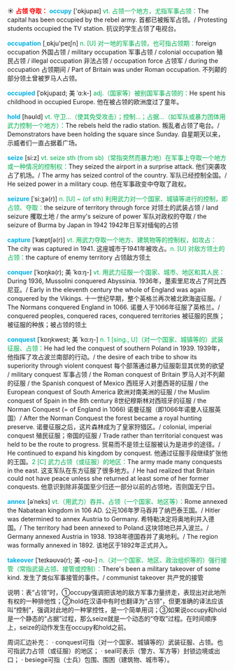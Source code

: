 ☀ <font color="red">**占领 夺取：**</font>
<font color="sky blue">**occupy**</font> ['ɒkjupaɪ] 
<font color="#00b050">vt. 占领一个地方，尤指军事占领：</font>The capital has been occupied by the rebel army. 首都已被叛军占领。/ Protesting students occupied the TV station. 抗议的学生占领了电视台。

<font color="sky blue">**occupation**</font> [͵ɒkju'peɪʃn] 
<font color="#00b050">n. [U] 对一地的军事占领，也可指占领期：</font>foreign occupation 外国占领 / military occupation 军事占领 / colonial occupation 殖民占领 / illegal occupation 非法占领 / occupation force 占领军 / during the occupation 占领期间 / Part of Britain was under Roman occupation. 不列颠的部分领土曾被罗马人占领。
           
<font color="sky blue">**occupied**</font> [ˈɒkjupaɪd; 美 ˈɑ:k-]
<font color="#00b050">adj.（国家等）被别国军事占领的：</font>He spent his childhood in occupied Europe. 他在被占领的欧洲度过了童年。

<font color="sky blue">**hold**</font> [həʊld] 
<font color="#00b050">vt. 守卫…（使其免受攻击）；控制…；占据…（如军队或暴力团体用武力控制一个地方）：</font>The rebels held the radio station. 叛乱者占领了电台。/ Demonstrators have been holding the square since Sunday. 自星期天以来，示威者们一直占据着广场。

<font color="sky blue">**seize**</font> [si:z] 
<font color="#00b050">vt. seize sth (from sb)（常指突然而暴力地）在军事上夺取一个地方或一种情况的控制权：</font>They seized the airport in a surprise attack. 他们突袭攻占了机场。/ The army has seized control of the country. 军队已经控制全国。/ He seized power in a military coup. 他在军事政变中夺取了政权。
           
<font color="sky blue">**seizure**</font> [ˈsi:ʒə(r)]
<font color="#00b050">n. [U] ~ (of sth) 利用武力对一个国家、城镇等进行的控制，即占领、夺取：</font>the seizure of territory through force 对领土的武装占领 / land seizure 攫取土地 / the army's seizure of power 军队对政权的夺取 / the seizure of Burma by Japan in 1942 1942年日军对缅甸的占领           

<font color="sky blue">**capture**</font> [ˈkæptʃə(r)]
<font color="#00b050">vt. 用武力夺取一个地方、建筑物等的控制权，如攻占：</font>The city was captured in 1941. 这座城市于1941年被攻占。<font color="#00b050">n. [U] 对敌方领土的占领：</font>the capture of enemy territory 占领敌方领土
           
<font color="sky blue">**conquer**</font> [ˈkɒŋkə(r); 美 ˈkɑ:ŋ-] 
<font color="#00b050">vt. 用武力征服一个国家、城市、地区和其人民：</font>During 1936, Mussolini conquered Abyssinia. 1936年，墨索里尼攻占了阿比西尼亚。/ Early in the eleventh century the whole of England was again conquered by the Vikings. 十一世纪早期，整个英格兰再次被北欧海盗征服。/ The Normans conquered England in 1066. 诺曼人于1066年征服了英格兰。/ conquered peoples, conquered races, conquered territories 被征服的民族；被征服的种族；被占领的领土

<font color="sky blue">**conquest**</font> [ˈkɒŋkwest; 美 ˈkɑ:ŋ-]
<font color="#00b050">n. 1 [sing., U]（对一个国家、城镇等的）武装征服、占领：</font>He had led the conquest of southern Poland in 1939. 1939年，他指挥了攻占波兰南部的行动。/ the desire of each tribe to show its superiority through violent conquest 每个部落通过暴力征服彰显其优势的欲望 / military conquest 军事占领 / the Roman conquest of Britain 罗马人对不列颠的征服 / the Spanish conquest of Mexico 西班牙人对墨西哥的征服 / the European conquest of South America 欧洲对南美洲的征服 / the Muslim conquest of Spain in the 8th century 8世纪穆斯林对西班牙的征服 / the Norman Conquest (= of England in 1066) 诺曼征服（即1066年诺曼人征服英国）/ After the Norman Conquest the forest became a royal hunting preserve. 诺曼征服之后，这片森林成为了皇家狩猎区。/ colonial, imperial conquest 殖民征服；帝国的征服 / Trade rather than territorial conquest was held to be the route to progress. 贸易而不是领土征服被认为是进步的途径。/ He continued to expand his kingdom by conquest. 他通过征服手段继续扩张他的王国。<font color="#00b050">2 [C] 武力占领（或征服）的地区：</font>The army made many conquests in the east. 这支军队在东方征服了很多地方。/ He had realized that Britain could not have peace unless she returned at least some of her former conquests. 他意识到除非英国至少归还一部分以前的占领地，否则国无宁日。           

<font color="sky blue">**annex**</font> [əˈneks]
<font color="#00b050">vt.（用武力）吞并、占领（一个国家、地区等）：</font>Rome annexed the Nabatean kingdom in 106 AD. 公元106年罗马吞并了纳巴泰王国。/ Hitler was determined to annex Austria to Germany. 希特勒决定将奥地利并入德国。/ The territory had been annexed to Poland.这块领地已并入波兰。/ Germany annexed Austria in 1938. 1938年德国吞并了奥地利。/ The region was formally annexed in 1892. 该地区于1892年正式并入。
           
<font color="sky blue">**takeover**</font> [ˈteɪkəʊvə(r); 美 -oʊ-]
<font color="#00b050">n.（对一个国家、地区、政治组织等的）强行接管（常指武装占领、接管或控制）：</font>There's been a military takeover of some kind. 发生了类似军事接管的事件。/ communist takeover 共产党的接管

说明：表“占领”时，①occupy强调把该地的敌方军事力量挤走，表现出对此地所有权的一种排他性；②hold在汉语中有时也翻译为“占领”，但更准确的译法应该叫“控制”，强调对此地的一种掌控性，是一个简单用词；③如果说occupy和hold是一个静态的“占据”过程，那么seize就是一个动态的“夺取”过程。在时间顺序上，seize的动作发生在occupy和hold之前。

周词汇边补充：
· conquest可指（对一个国家、城镇等的）武装征服、占领。也可指武力占领（或征服）的地区；
· seal可表示（警方、军方等）封锁边境或出口；
· besiege可指（士兵）包围、围困（建筑物、城市等）。

